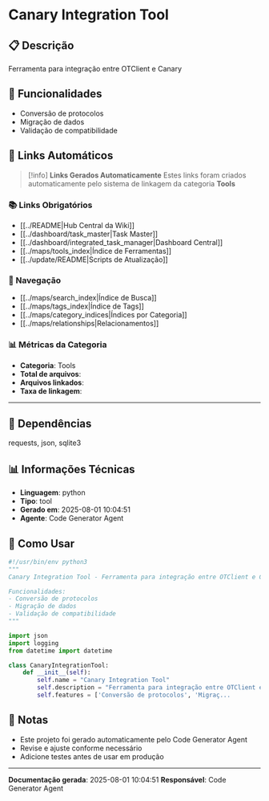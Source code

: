 # Canary Integration Tool

## 📋 Descrição

Ferramenta para integração entre OTClient e Canary

## 🎯 Funcionalidades

- Conversão de protocolos
- Migração de dados
- Validação de compatibilidade

## 🔗 **Links Automáticos**

> [!info] **Links Gerados Automaticamente**
> Estes links foram criados automaticamente pelo sistema de linkagem da categoria **Tools**

### **📚 Links Obrigatórios**
- [[../README|Hub Central da Wiki]]
- [[../dashboard/task_master|Task Master]]
- [[../dashboard/integrated_task_manager|Dashboard Central]]
- [[../maps/tools_index|Índice de Ferramentas]]
- [[../update/README|Scripts de Atualização]]

### **🧭 Navegação**
- [[../maps/search_index|Índice de Busca]]
- [[../maps/tags_index|Índice de Tags]]
- [[../maps/category_indices|Índices por Categoria]]
- [[../maps/relationships|Relacionamentos]]

### **📊 Métricas da Categoria**
- **Categoria**: Tools
- **Total de arquivos**: <!-- Contador automático -->
- **Arquivos linkados**: <!-- Contador automático -->
- **Taxa de linkagem**: <!-- Percentual automático -->

---

## 🔗 Dependências

requests, json, sqlite3

## 📊 Informações Técnicas

- **Linguagem**: python
- **Tipo**: tool
- **Gerado em**: 2025-08-01 10:04:51
- **Agente**: Code Generator Agent

## 🔧 Como Usar

```python
#!/usr/bin/env python3
"""
Canary Integration Tool - Ferramenta para integração entre OTClient e Canary

Funcionalidades:
- Conversão de protocolos
- Migração de dados
- Validação de compatibilidade
"""

import json
import logging
from datetime import datetime

class CanaryIntegrationTool:
    def __init__(self):
        self.name = "Canary Integration Tool"
        self.description = "Ferramenta para integração entre OTClient e Canary"
        self.features = ['Conversão de protocolos', 'Migraç...
```

## 📝 Notas

- Este projeto foi gerado automaticamente pelo Code Generator Agent
- Revise e ajuste conforme necessário
- Adicione testes antes de usar em produção

---

**Documentação gerada**: 2025-08-01 10:04:51
**Responsável**: Code Generator Agent
